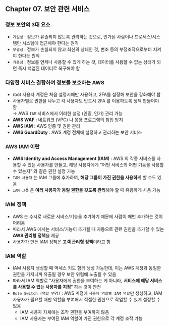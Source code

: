 ## Chapter 07. 보안 관련 서비스
### 정보 보안의 3대 요소

- `기밀성` : 정보가 유출되지 않도록 관리하는 것으로, 인가된 사람이나 프로세스/시스템만 시스템에 접근해야 한다는 원칙
- `무결성` : 정보가 손실되지 않고 최신의 상태인 것, 변조 등의 부정조작으로부터 지켜야 한다는 원칙
- `가용성` : 정보를 언제나 사용할 수 있게 하는 것, 데이터를 사용할 수 없는 상태가 되면 즉시 백업된 데이터로 복구해야 함

### 다양한 서비스 결합하여 정보를 보호하는 AWS
- root 사용자 계정은 처음 설정시에만 사용하고, 2FA를 설정해 보안을 강화해야 함
- 사용자별로 권한을 나누고 각 사용자도 반드시 2FA 를 이용하도록 정책 만들어야 함 <br>
    → AWS `IAM` 서비스에서 이러한 설정 (인증, 인가) 관리 가능
- **AWS WAF** : 네트워크 (VPC) 나 응용 프로그램의 침입 방지
- **AWS IAM** : AWS 인증 및 권한 관리
- **AWS GuardDuty** : AWS 계정 전체에 설정하고 관리하는 보안 서비스

### AWS IAM 이란

- **AWS Identity and Access Management (IAM)** : AWS 의 각종 서비스를 사용할 수 있는 사용자를 만들고, 해당 사용자에게 “어떤 서비스의 어떤 기능을 사용할 수 있는지” 와 같은 권한 설정 가능
- `IAM 사용자` 는 IAM 그룹에 추가하여, **해당 그룹이 가진 권한을 사용하게** 할 수도 있음
- `IAM 그룹` 은 **여러 사용자가 동일 권한을 갖도록 관리**해야 할 때 유용하게 사용 가능

### IAM 정책

- AWS 는 수시로 새로운 서비스/기능을 추가하기 때문에 사람이 매번 추가하는 것이 어려움
- 따라서 AWS 에서는 서비스/기능이 추가될 때 자동으로 관련 권한을 추가할 수 있는 **AWS 관리형 정책**을 제공
- 사용자가 만든 IAM 정책은 **고객 관리형 정책**이라고 함

### IAM 역할

- IAM 사용자 생성할 때 액세스 키도 함께 생성 가능한데, 이는 AWS 계정과 동일한 권한을 가지니까 유출될 경우 보안 위협에 노출될 수 있음
- 따라서 IAM 역할로 “사용자에게 권한을 부여하는 게 아니라, **서비스에 해당 서비스를 사용할 수 있는 사용자를 지정**” 하는 것이 안전
- `Role Switch (역할 변경)` : AWS 계정에 `사용자 역할별 IAM 역할`만 생성하고, IAM 사용자가 필요할 때만 역할을 부여해서 적절한 권한으로 작업할 수 있게 설정할 수 있음
    - IAM 사용자 자체에는 조작 권한을 부여하지 않음
    - IAM 사용자는 부여된 IAM 역할이 가진 권한으로 각 계정 조작 가능
